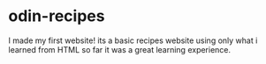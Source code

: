 # odin-recipes
I made my first website!
its a basic recipes website using only what i learned from HTML so far
it was a great learning experience.